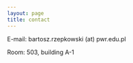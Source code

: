 ```yaml
---
layout: page
title: contact
---
```


E-mail: bartosz.rzepkowski (at) pwr.edu.pl

Room: 503, building A-1

